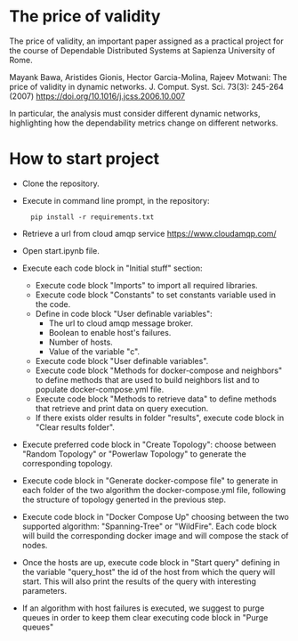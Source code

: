 # The price of validity
The price of validity, an important paper assigned as a practical project for the course of Dependable Distributed Systems at Sapienza University of Rome.

Mayank Bawa, Aristides Gionis, Hector Garcia-Molina, Rajeev Motwani:
The price of validity in dynamic networks. J. Comput. Syst. Sci. 73(3): 245-264 (2007)
https://doi.org/10.1016/j.jcss.2006.10.007

In particular, the analysis must consider different dynamic networks, highlighting how the dependability metrics change on different networks.

# How to start project
* Clone the repository.
* Execute in command line prompt, in the repository:

        pip install -r requirements.txt

* Retrieve a url from cloud amqp service https://www.cloudamqp.com/
* Open start.ipynb file.
* Execute each code block in "Initial stuff" section:
	* Execute code block "Imports" to import all required libraries.
	* Execute code block "Constants" to set constants variable used in the code.
	* Define in code block "User definable variables":
	  * The url to cloud amqp message broker.
	  * Boolean to enable host's failures.
	  * Number of hosts.
	  * Value of the variable "c".
	* Execute code block "User definable variables".
	* Execute code block "Methods for docker-compose and neighbors" to define methods that are used to build neighbors list and to populate docker-compose.yml file.
	* Execute code block "Methods to retrieve data" to define methods that retrieve and print data on query execution.
	* If there exists older results in folder "results", execute code block in "Clear results folder".
* Execute preferred code block in "Create Topology": choose between "Random Topology" or "Powerlaw Topology" to generate the corresponding topology. 
* Execute code block in "Generate docker-compose file" to generate in each folder of the two algorithm the docker-compose.yml file, following the structure of topology generted in the previous step.
* Execute code block in "Docker Compose Up" choosing between the two supported algorithm: "Spanning-Tree" or "WildFire". Each code block will build the corresponding docker image and will compose the stack of nodes. 
* Once the hosts are up, execute code block in "Start query" defining in the variable "query_host" the id of the host from which the query will start. This will also print the results of the query with interesting parameters.
* If an algorithm with host failures is executed, we suggest to purge queues in order to keep them clear executing code block in "Purge queues"
